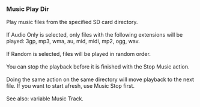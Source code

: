 ### Music Play Dir

Play music files from the specified SD card directory.\
\
If Audio Only is selected, only files with the following extensions will
be played: 3gp, mp3, wma, au, mid, midi, mp2, ogg, wav.\
\
If Random is selected, files will be played in random order.\
\
You can stop the playback before it is finished with the Stop Music
action.\
\
Doing the same action on the same directory will move playback to the
next file. If you want to start afresh, use Music Stop first.\
\
See also: variable Music Track.
